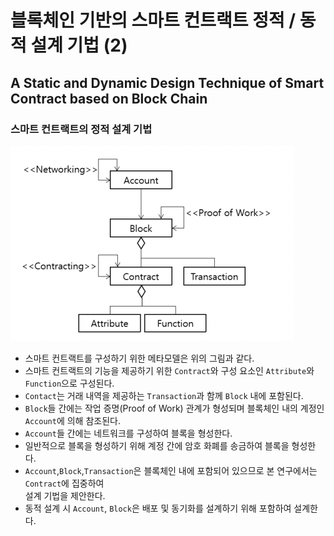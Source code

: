 # 블록체인 기반의 스마트 컨트랙트 정적 / 동적 설계 기법 (2)
## A Static and Dynamic Design Technique of Smart Contract based on Block Chain

### 스마트 컨트랙트의 정적 설계 기법

![fig3](/Solidity/Design/img/fig3.png)

- 스마트 컨트랙트를 구성하기 위한 메타모델은 위의 그림과 같다.
- 스마트 컨트랙트의 기능을 제공하기 위한 `Contract`와 구성 요소인 `Attribute`와 `Function`으로 구성된다.
- `Contact`는 거래 내역을 제공하는 `Transaction`과 함께 `Block` 내에 포함된다.
- `Block`들 간에는 작업 증명(Proof of Work) 관계가 형성되며 블록체인 내의 계정인 `Account`에 의해 참조된다.
- `Account`들 간에는 네트워크를 구성하여 블록을 형성한다.
- 일반적으로 블록을 형성하기 위해 계정 간에 암호 화폐를 송금하여 블록을 형성한다.
- `Account`,`Block`,`Transaction`은 블록체인 내에 포함되어 있으므로 본 연구에서는 `Contract`에 집중하여   
설계 기법을 제안한다.
- 동적 설계 시 `Account`, `Block`은 배포 및 동기화를 설계하기 위해 포함하여 설계한다.
